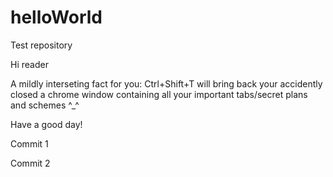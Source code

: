 # helloWorld
Test repository

Hi reader

A mildly interseting fact for you: Ctrl+Shift+T will bring back your accidently closed a chrome window containing all your important tabs/secret plans and schemes ^_^

Have a good day!


Commit 1

Commit 2
